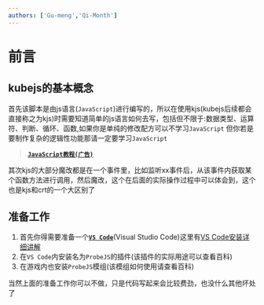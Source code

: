 ```yaml
---
authors: ['Gu-meng','Qi-Month']
---
```

# 前言
## kubejs的基本概念
首先该脚本是由js语言(`JavaScript`)进行编写的，所以在使用kjs(kubejs后续都会直接称之为kjs)时需要知道简单的js语言如何去写，包括但不限于:数据类型、运算符、判断、循环、函数,如果你是单纯的修改配方可以不学习`JavaScript`
但你若是要制作复杂的逻辑性功能那请一定要学习`JavaScript`
> [**`JavaScript教程(广告)`**](https://docs.elake.top/#/Tutorials/Code/JavaScript/前言)

其次kjs的大部分魔改都是在一个事件里，比如监听xx事件后，从该事件内获取某个函数方法进行调用，然后魔改，这个在后面的实际操作过程中可以体会到，这个也是kjs和crt的一个大区别了

## 准备工作
1. 首先你得需要准备一个[**`VS Code`**](https://code.visualstudio.com)(Visual Studio Code)这里有[VS Code安装详细讲解](../Digression/VSCodeInstallation.md)
2. 在`VS Code`内安装名为`ProbeJS`的插件(该插件的实际用途可以查看百科)
3. 在游戏内也安装`ProbeJS`模组(该模组如何使用请查看百科)

当然上面的准备工作你可以不做，只是代码写起来会比较费劲，也没什么其他坏处了